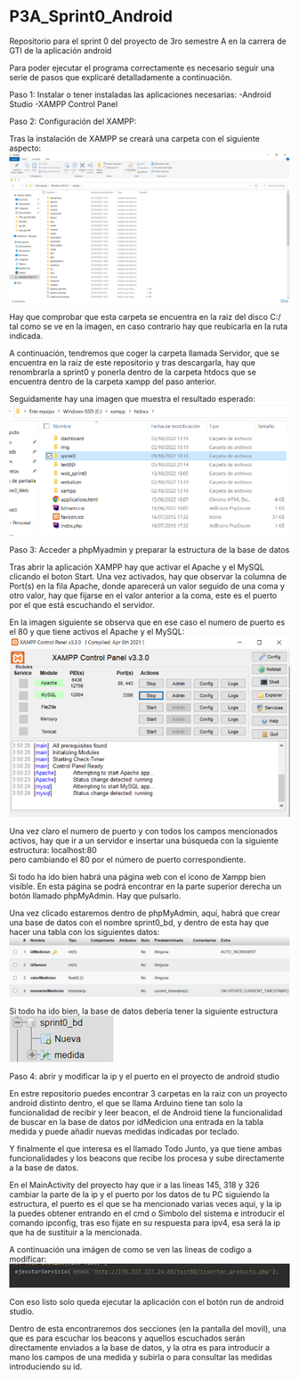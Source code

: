 # P3A_Sprint0_Android
Repositorio para el sprint 0 del proyecto de 3ro semestre A en la carrera de GTI de la aplicación android

Para poder ejecutar el programa correctamente es necesario seguir una serie de pasos que explicaré detalladamente a continuación.

Paso 1: Instalar o tener instaladas las aplicaciones necesarias:
-Android Studio
-XAMPP Control Panel



Paso 2: Configuración del XAMPP:

Tras la instalación de XAMPP se creará una carpeta con el siguiente aspecto:
<img src="/_imgReadme/A1.png" alt="Aspecto carpeta xampp por dentro"/>

Hay que comprobar que esta carpeta se encuentra en la raiz del disco C:/ tal como se ve en la imagen, en caso contrario hay que reubicarla en la ruta indicada.

A continuación, tendremos que coger la carpeta llamada Servidor, que se encuentra en la raiz de este repositorio y tras descargarla, 
hay que renombrarla a sprint0 y ponerla dentro de la carpeta htdocs que se encuentra dentro de la carpeta xampp del paso anterior.

Seguidamente hay una imagen que muestra el resultado esperado:
<img src="/_imgReadme/A2.png" alt="Aspecto carpeta htdocs por dentro"/>



Paso 3: Acceder a phpMyadmin y preparar la estructura de la base de datos

Tras abrir la aplicación XAMPP hay que activar el Apache y el MySQL clicando el boton Start.
Una vez activados, hay que observar la columna de Port(s)  en la fila Apache, donde aparecerá un valor seguido de una coma y otro valor, hay que fijarse en el valor anterior a la coma, este es el puerto por el que está escuchando el servidor.

En la imagen siguiente se observa que en ese caso el numero de puerto es el 80 y que tiene activos el Apache y el MySQL:
<img src="/_imgReadme/A3.png" alt="Interfaz XAMPP"/>

Una vez claro el numero de puerto y con todos los campos mencionados activos, hay que ir a un servidor e insertar una búsqueda con la siguiente estructura: localhost:80   
pero cambiando el 80 por el número de puerto correspondiente.

Si todo ha ido bien habrá una página web con el icono de Xampp bien visible. En esta página se podrá encontrar en la parte superior derecha un botón llamado phpMyAdmin. Hay que pulsarlo.

Una vez clicado estaremos dentro de phpMyAdmin, aquí, habrá que crear una base de datos con el nombre sprint0_bd, y dentro de esta hay que hacer una tabla con los siguientes datos:
<img src="/_imgReadme/A5.png" alt="estructura medida"/>

Si todo ha ido bien, la base de datos debería tener la siguiente estructura
<img src="/_imgReadme/A4.png" alt="estructura bd"/>


Paso 4: abrir y modificar la ip y el puerto en el proyecto de android studio

En estre repositorio puedes encontrar 3 carpetas en la raiz con un proyecto android distinto dentro, el que se llama Arduino tiene tan solo la funcionalidad de recibir y leer beacon, el de Android tiene la 
funcionalidad de buscar en la base de datos por idMedicion una entrada en la tabla medida y puede añadir nuevas medidas indicadas por teclado.

Y finalmente el que interesa es el llamado Todo Junto, ya que tiene ambas funcionalidades y los beacons que recibe los procesa y sube directamente a la base de datos.

En el MainActivity del proyecto hay que ir a las lineas 145, 318 y 326 cambiar la parte de la ip y el puerto por los datos de tu PC siguiendo la estructura, el puerto es el que se ha mencionado varias veces aqui, y 
la ip la puedes obtener entrando en el cmd o Simbolo del sistema e introducir el comando ipconfig, tras eso fijate en su respuesta para ipv4, esa será la ip que ha de sustituir a la mencionada.

A continuación una imágen de como se ven las lineas de codigo a modificar:
<img src="/_imgReadme/A6.png" alt="comando variable"/>

Con eso listo solo queda ejecutar la aplicación con el botón run de android studio.

Dentro de esta encontraremos dos secciones (en la pantalla del movil), una que es para escuchar los beacons y aquellos escuchados serán directamente enviados a la base de datos, y la otra es para introducir a mano los campos de una medida y subirla o para consultar las medidas introduciendo su id.










